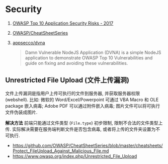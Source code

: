 # Security

1. [OWASP Top 10 Application Security Risks - 2017](https://www.owasp.org/index.php/Top_10-2017_Top_10)
2. [OWASP/CheatSheetSeries](https://github.com/OWASP/CheatSheetSeries)
3. [appsecco/dvna](https://github.com/appsecco/dvna)

    > Damn Vulnerable NodeJS Application (DVNA) is a simple NodeJS application to demonstrate OWASP Top 10 Vulnerabilities and guide on fixing and avoiding these vulnerabilities.

## Unrestricted File Upload (文件上传漏洞)

文件上传漏洞是指用户上传可执行的文件到服务器, 并获取服务器权限 (webshell). 比如: 微软的 Word/Excel/Powerpoint 可通过 VBA Macro 和 OLE package 嵌入病毒; Adobe PDF 可以通过附件嵌入病毒; 图片文件可以将可执行文件伪装成图片.

**解决方法** 前端只能通过文件类型 (`File.type`) 初步限制, 限制不合法的文件类型上传. 实际解决需要在服务端判断文件是否包含病毒, 或者将上传的文件夹设置为不可执行.

* <https://github.com/OWASP/CheatSheetSeries/blob/master/cheatsheets/Protect_FileUpload_Against_Malicious_File.md>
* <https://www.owasp.org/index.php/Unrestricted_File_Upload>
